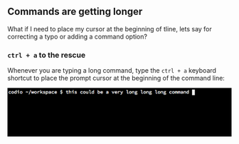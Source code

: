 ## Commands are getting longer

What if I need to place my cursor at the beginning of tline, lets say for correcting a typo or adding a command option?

### `ctrl + a` to the rescue

Whenever you are typing a long command, type the `ctrl + a` keyboard shortcut to place the prompt cursor at the beginning of the command line:

![ctrl-a command](.guides/img/cursor-position.gif)